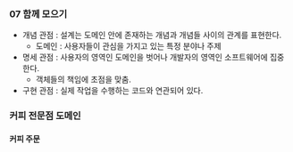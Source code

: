 ### 07 함께 모으기
- 개념 관점 : 설계는 도메인 안에 존재하는 개념과 개념들 사이의 관계를 표현한다.
  - 도메인 : 사용자들이 관심을 가지고 있는 특정 분야나 주제
- 명세 관점 : 사용자의 영역인 도메인을 벗어나 개발자의 영역인 소프트웨어에 집중한다.
  - 객체들의 책임에 초점을 맞춤.
- 구현 관점 : 실제 작업을 수행하는 코드와 연관되어 있다.

### 커피 전문점 도메인
#### 커피 주문
